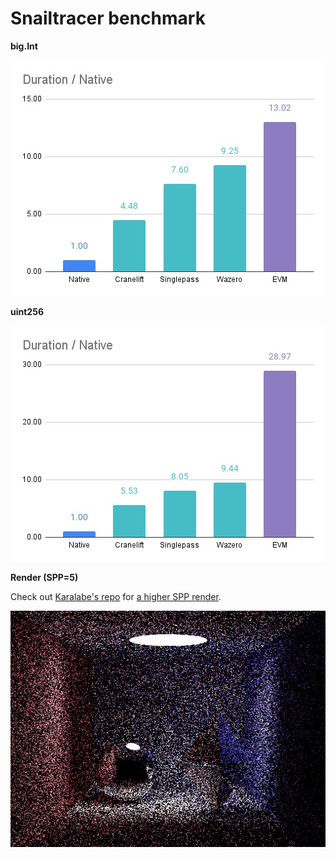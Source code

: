 # Snailtracer benchmark

**big.Int**

![Benchmark chart](./chart-bigint.jpeg)

**uint256**

![Benchmark chart](./chart-uint256.jpeg)

**Render (SPP=5)**

Check out [Karalabe's repo](https://github.com/karalabe/snailtracer) for [a higher SPP render](https://raw.githubusercontent.com/karalabe/snailtracer/master/snailtracer.png).

![Benchmark chart](./render.jpeg)
